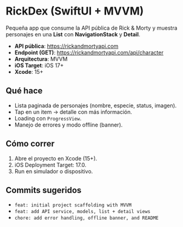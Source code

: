 # RickDex (SwiftUI + MVVM)

Pequeña app que consume la API pública de Rick & Morty y muestra personajes en una **List** con **NavigationStack** y **Detail**.

- **API pública**: https://rickandmortyapi.com  
- **Endpoint (GET)**: https://rickandmortyapi.com/api/character
- **Arquitectura**: MVVM
- **iOS Target**: iOS 17+
- **Xcode**: 15+

## Qué hace
- Lista paginada de personajes (nombre, especie, status, imagen).
- Tap en un item → detalle con más información.
- Loading con `ProgressView`.
- Manejo de errores y modo offline (banner).

## Cómo correr
1. Abre el proyecto en Xcode (15+).
2. iOS Deployment Target: 17.0.
3. Run en simulador o dispositivo.

## Commits sugeridos
- `feat: initial project scaffolding with MVVM`
- `feat: add API service, models, list + detail views`
- `chore: add error handling, offline banner, and README`

